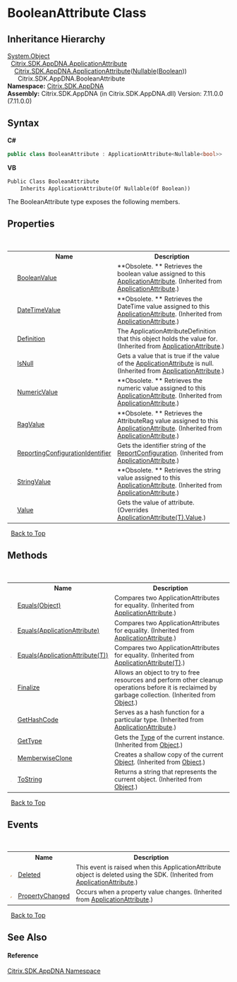 # BooleanAttribute Class
 




## Inheritance Hierarchy
<a href="http://msdn2.microsoft.com/en-us/library/e5kfa45b" target="_blank">System.Object</a><br />&nbsp;&nbsp;<a href="f773bd8d-2e45-6317-674a-4e122ddd2890">Citrix.SDK.AppDNA.ApplicationAttribute</a><br />&nbsp;&nbsp;&nbsp;&nbsp;<a href="529cb627-fa5f-f15d-bd94-791d13cdb876">Citrix.SDK.AppDNA.ApplicationAttribute</a>(<a href="http://msdn2.microsoft.com/en-us/library/b3h38hb0" target="_blank">Nullable</a>(<a href="http://msdn2.microsoft.com/en-us/library/a28wyd50" target="_blank">Boolean</a>))<br />&nbsp;&nbsp;&nbsp;&nbsp;&nbsp;&nbsp;Citrix.SDK.AppDNA.BooleanAttribute<br />
**Namespace:**&nbsp;[Citrix.SDK.AppDNA](index.md)<br />**Assembly:**&nbsp;Citrix.SDK.AppDNA (in Citrix.SDK.AppDNA.dll) Version: 7.11.0.0 (7.11.0.0)

## Syntax

**C#**
```csharp
public class BooleanAttribute : ApplicationAttribute<Nullable<bool>>
```

**VB**
```vbnet
Public Class BooleanAttribute
	Inherits ApplicationAttribute(Of Nullable(Of Boolean))
```

The BooleanAttribute type exposes the following members.


## Properties
&nbsp;<table><tr><th></th><th>Name</th><th>Description</th></tr><tr><td>![Public property](media/pubproperty.gif "Public property")</td><td><a href="0a9454bc-8300-9763-d33c-093d306616be">BooleanValue</a></td><td> **Obsolete. **
Retrieves the boolean value assigned to this <a href="f773bd8d-2e45-6317-674a-4e122ddd2890">ApplicationAttribute</a>.
 (Inherited from <a href="f773bd8d-2e45-6317-674a-4e122ddd2890">ApplicationAttribute</a>.)</td></tr><tr><td>![Public property](media/pubproperty.gif "Public property")</td><td><a href="cf32bcbf-7d06-91d3-a919-c9129d3daa4e">DateTimeValue</a></td><td> **Obsolete. **
Retrieves the DateTime value assigned to this <a href="f773bd8d-2e45-6317-674a-4e122ddd2890">ApplicationAttribute</a>.
 (Inherited from <a href="f773bd8d-2e45-6317-674a-4e122ddd2890">ApplicationAttribute</a>.)</td></tr><tr><td>![Public property](media/pubproperty.gif "Public property")</td><td><a href="b0940094-1091-3c83-b4c3-b5b239cfae41">Definition</a></td><td>
The ApplicationAttributeDefinition that this object holds the value for.
 (Inherited from <a href="f773bd8d-2e45-6317-674a-4e122ddd2890">ApplicationAttribute</a>.)</td></tr><tr><td>![Public property](media/pubproperty.gif "Public property")</td><td><a href="ca5f427a-fca4-007c-6610-24434861a7a9">IsNull</a></td><td>
Gets a value that is true if the value of the <a href="f773bd8d-2e45-6317-674a-4e122ddd2890">ApplicationAttribute</a> is null.
 (Inherited from <a href="f773bd8d-2e45-6317-674a-4e122ddd2890">ApplicationAttribute</a>.)</td></tr><tr><td>![Public property](media/pubproperty.gif "Public property")</td><td><a href="6eb6730d-0c87-6d59-3db7-4374537d9313">NumericValue</a></td><td> **Obsolete. **
Retrieves the numeric value assigned to this <a href="f773bd8d-2e45-6317-674a-4e122ddd2890">ApplicationAttribute</a>.
 (Inherited from <a href="f773bd8d-2e45-6317-674a-4e122ddd2890">ApplicationAttribute</a>.)</td></tr><tr><td>![Public property](media/pubproperty.gif "Public property")</td><td><a href="4ba3d677-bb3e-78f3-07dc-5fc2af8c05c5">RagValue</a></td><td> **Obsolete. **
Retrieves the AttributeRag value assigned to this <a href="f773bd8d-2e45-6317-674a-4e122ddd2890">ApplicationAttribute</a>.
 (Inherited from <a href="f773bd8d-2e45-6317-674a-4e122ddd2890">ApplicationAttribute</a>.)</td></tr><tr><td>![Public property](media/pubproperty.gif "Public property")</td><td><a href="080af990-275f-4da0-e909-be55a0d69ed5">ReportingConfigurationIdentifier</a></td><td>
Gets the identifier string of the <a href="65f3ee4f-5129-5083-b4da-0f1e23fc3784">ReportConfiguration</a>.
 (Inherited from <a href="f773bd8d-2e45-6317-674a-4e122ddd2890">ApplicationAttribute</a>.)</td></tr><tr><td>![Public property](media/pubproperty.gif "Public property")</td><td><a href="3f5599cf-7202-1d7c-04cf-7656aee20d70">StringValue</a></td><td> **Obsolete. **
Retrieves the string value assigned to this <a href="f773bd8d-2e45-6317-674a-4e122ddd2890">ApplicationAttribute</a>.
 (Inherited from <a href="f773bd8d-2e45-6317-674a-4e122ddd2890">ApplicationAttribute</a>.)</td></tr><tr><td>![Public property](media/pubproperty.gif "Public property")</td><td><a href="6fd2527e-8bda-f130-e5b6-ad618255d701">Value</a></td><td>
Gets the value of attribute.
 (Overrides <a href="14ddc50d-beaa-f508-31b5-8589b7ffd27c">ApplicationAttribute(T).Value</a>.)</td></tr></table>&nbsp;
<a href="#booleanattribute-class">Back to Top</a>

## Methods
&nbsp;<table><tr><th></th><th>Name</th><th>Description</th></tr><tr><td>![Public method](media/pubmethod.gif "Public method")</td><td><a href="63764b8c-2acf-d61d-e59c-820a4dd7786f">Equals(Object)</a></td><td>
Compares two ApplicationAttributes for equality.
 (Inherited from <a href="f773bd8d-2e45-6317-674a-4e122ddd2890">ApplicationAttribute</a>.)</td></tr><tr><td>![Public method](media/pubmethod.gif "Public method")</td><td><a href="ffb8af62-e965-9e2e-2460-7456d390cf79">Equals(ApplicationAttribute)</a></td><td>
Compares two ApplicationAttributes for equality.
 (Inherited from <a href="f773bd8d-2e45-6317-674a-4e122ddd2890">ApplicationAttribute</a>.)</td></tr><tr><td>![Public method](media/pubmethod.gif "Public method")</td><td><a href="226e4a0c-20ff-33c9-acd2-6ee89d6971e2">Equals(ApplicationAttribute(T))</a></td><td>
Compares two ApplicationAttributes for equality.
 (Inherited from <a href="529cb627-fa5f-f15d-bd94-791d13cdb876">ApplicationAttribute(T)</a>.)</td></tr><tr><td>![Protected method](media/protmethod.gif "Protected method")</td><td><a href="http://msdn2.microsoft.com/en-us/library/4k87zsw7" target="_blank">Finalize</a></td><td>
Allows an object to try to free resources and perform other cleanup operations before it is reclaimed by garbage collection.
 (Inherited from <a href="http://msdn2.microsoft.com/en-us/library/e5kfa45b" target="_blank">Object</a>.)</td></tr><tr><td>![Public method](media/pubmethod.gif "Public method")</td><td><a href="04737067-7442-c8df-da81-3eb49dd6fe5f">GetHashCode</a></td><td>
Serves as a hash function for a particular type.
 (Inherited from <a href="f773bd8d-2e45-6317-674a-4e122ddd2890">ApplicationAttribute</a>.)</td></tr><tr><td>![Public method](media/pubmethod.gif "Public method")</td><td><a href="http://msdn2.microsoft.com/en-us/library/dfwy45w9" target="_blank">GetType</a></td><td>
Gets the <a href="http://msdn2.microsoft.com/en-us/library/42892f65" target="_blank">Type</a> of the current instance.
 (Inherited from <a href="http://msdn2.microsoft.com/en-us/library/e5kfa45b" target="_blank">Object</a>.)</td></tr><tr><td>![Protected method](media/protmethod.gif "Protected method")</td><td><a href="http://msdn2.microsoft.com/en-us/library/57ctke0a" target="_blank">MemberwiseClone</a></td><td>
Creates a shallow copy of the current <a href="http://msdn2.microsoft.com/en-us/library/e5kfa45b" target="_blank">Object</a>.
 (Inherited from <a href="http://msdn2.microsoft.com/en-us/library/e5kfa45b" target="_blank">Object</a>.)</td></tr><tr><td>![Public method](media/pubmethod.gif "Public method")</td><td><a href="http://msdn2.microsoft.com/en-us/library/7bxwbwt2" target="_blank">ToString</a></td><td>
Returns a string that represents the current object.
 (Inherited from <a href="http://msdn2.microsoft.com/en-us/library/e5kfa45b" target="_blank">Object</a>.)</td></tr></table>&nbsp;
<a href="#booleanattribute-class">Back to Top</a>

## Events
&nbsp;<table><tr><th></th><th>Name</th><th>Description</th></tr><tr><td>![Public event](media/pubevent.gif "Public event")</td><td><a href="1004ac8c-79dd-c2e3-6be2-2fd4c2e23714">Deleted</a></td><td>
This event is raised when this ApplicationAttribute object is deleted using the SDK.
 (Inherited from <a href="f773bd8d-2e45-6317-674a-4e122ddd2890">ApplicationAttribute</a>.)</td></tr><tr><td>![Public event](media/pubevent.gif "Public event")</td><td><a href="6ba2fcd4-806a-3b02-1533-4f7426e565eb">PropertyChanged</a></td><td>
Occurs when a property value changes.
 (Inherited from <a href="f773bd8d-2e45-6317-674a-4e122ddd2890">ApplicationAttribute</a>.)</td></tr></table>&nbsp;
<a href="#booleanattribute-class">Back to Top</a>

## See Also


#### Reference
<a href="fe2d265b-410b-8b11-1eb4-a790e0b062bf">Citrix.SDK.AppDNA Namespace</a><br />
